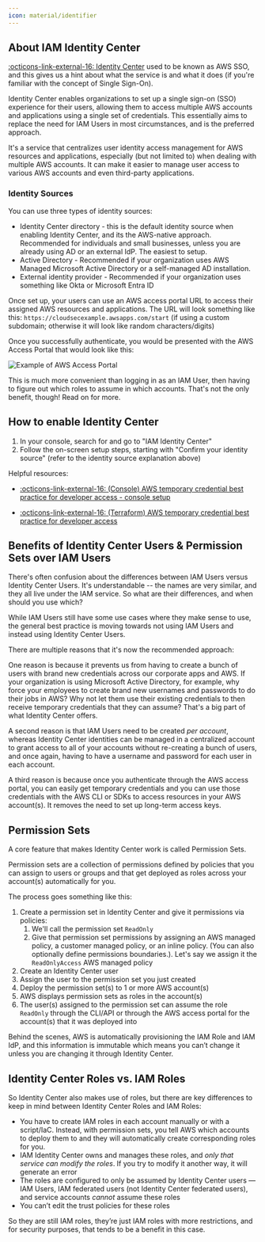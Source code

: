 ```yaml
---
icon: material/identifier
---
```


## About IAM Identity Center
[ :octicons-link-external-16: Identity Center](https://aws.amazon.com/iam/identity-center/) used to be known as AWS SSO, and this gives us a hint about what the service is and what it does (if you're familiar with the concept of Single Sign-On).

Identity Center enables organizations to set up a single sign-on (SSO) experience for their users, allowing them to access multiple AWS accounts and applications using a single set of credentials. This essentially aims to replace the need for IAM Users in most circumstances, and is the preferred approach.

It's a service that centralizes user identity access management for AWS resources and applications, especially (but not limited to) when dealing with multiple AWS accounts. It can make it easier to manage user access to various AWS accounts and even third-party applications.

### Identity Sources
You can use three types of identity sources:

- Identity Center directory - this is the default identity source when enabling Identity Center, and its the AWS-native approach. Recommended for individuals and small businesses, unless you are already using AD or an external IdP. The easiest to setup.
- Active Directory - Recommended if your organization uses AWS Managed Microsoft Active Directory or a self-managed AD installation.
- External identity provider - Recommended if your organization uses something like Okta or Microsoft Entra ID

Once set up, your users can use an AWS access portal URL to access their assigned AWS resources and applications. The URL will look something like this: `https://cloudsecexample.awsapps.com/start` (if using a custom subdomain; otherwise it will look like random characters/digits)

Once you successfully authenticate, you would be presented with the AWS Access Portal that would look like this:

![Example of AWS Access Portal](../../../assets/graphics/aws-access-portal.jpg)

This is much more convenient than logging in as an IAM User, then having to figure out which roles to assume in which accounts. That's not the only benefit, though! Read on for more.

## How to enable Identity Center

1. In your console, search for and go to "IAM Identity Center"
2. Follow the on-screen setup steps, starting with "Confirm your identity source" (refer to the identity source explanation above)

Helpful resources:

- [ :octicons-link-external-16: (Console) AWS temporary credential best practice for developer access - console setup](https://vincenttjia.com/aws-temporary-credential-best-practice-for-developer-access-console-setup)

- [ :octicons-link-external-16: (Terraform) AWS temporary credential best practice for developer access](https://vincenttjia.com/aws-temporary-credential-best-practice-for-developer-access)


## Benefits of Identity Center Users & Permission Sets over IAM Users
There's often confusion about the differences between IAM Users versus Identity Center Users. It's understandable -- the names are very similar, and they all live under the IAM service. So what are their differences, and when should you use which?

While IAM Users still have some use cases where they make sense to use, the general best practice is moving towards not using IAM Users and instead using Identity Center Users.

There are multiple reasons that it's now the recommended approach:

One reason is because it prevents us from having to create a bunch of users with brand new credentials across our corporate apps and AWS. If your organization is using Microsoft Active Directory, for example, why force your employees to create brand new usernames and passwords to do their jobs in AWS? Why not let them use their existing credentials to then receive temporary credentials that they can assume? That's a big part of what Identity Center offers.

A second reason is that IAM Users need to be created _per account_, whereas Identity Center identities can be managed in a centralized account to grant access to all of your accounts without re-creating a bunch of users, and once again, having to have a username and password for each user in each account.

A third reason is because once you authenticate through the AWS access portal, you can easily get temporary credentials and you can use those credentials with the AWS CLI or SDKs to access resources in your AWS account(s). It removes the need to set up long-term access keys. 

## Permission Sets

A core feature that makes Identity Center work is called Permission Sets.

Permission sets are a collection of permissions defined by policies that you can assign to users or groups and that get deployed as roles across your account(s) automatically for you.

The process goes something like this:

1. Create a permission set in Identity Center and give it permissions via policies:
    1. We'll call the permission set `ReadOnly`
    2. Give that permission set permissions by assigning an AWS managed policy, a customer managed policy, or an inline policy. (You can also optionally define permissions boundaries.). Let's say we assign it the `ReadOnlyAccess` AWS managed policy
2. Create an Identity Center user
3. Assign the user to the permission set you just created
4. Deploy the permission set(s) to 1 or more AWS account(s)
5. AWS displays permission sets as roles in the account(s)
6. The user(s) assigned to the permission set can assume the role `ReadOnly` through the CLI/API or through the AWS access portal for the account(s) that it was deployed into

Behind the scenes, AWS is automatically provisioning the IAM Role and IAM IdP, and this information is immutable which means you can’t change it unless you are changing it through Identity Center.

## Identity Center Roles vs. IAM Roles

So Identity Center also makes use of roles, but there are key differences to keep in mind between Identity Center Roles and IAM Roles:

- You have to create IAM roles in each account manually or with a script/IaC. Instead, with permission sets, you tell AWS which accounts to deploy them to and they will automatically create corresponding roles for you.
- IAM Identity Center owns and manages these roles, and *only that service can modify the roles*. If you try to modify it another way, it will generate an error
- The roles are configured to only be assumed by Identity Center users — IAM Users, IAM federated users (not Identity Center federated users), and service accounts *cannot* assume these roles
- You can’t edit the trust policies for these roles

So they are still IAM roles, they’re just IAM roles with more restrictions, and for security purposes, that tends to be a benefit in this case.